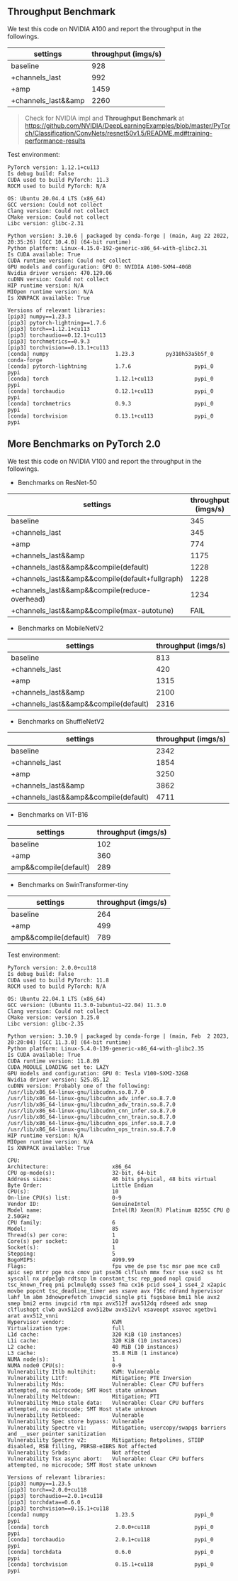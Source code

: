 ## Throughput Benchmark

We test this code on NVIDIA A100 and report the throughput in the followings.

| settings | throughput (imgs/s) |
| --- | --- |
| baseline | 928 |
| +channels_last | 992 |
| +amp | 1459 |
| +channels_last&&amp | 2260 |

> Check for NVIDIA impl and **Throughput Benchmark** at https://github.com/NVIDIA/DeepLearningExamples/blob/master/PyTorch/Classification/ConvNets/resnet50v1.5/README.md#training-performance-results

Test environment:

```
PyTorch version: 1.12.1+cu113
Is debug build: False
CUDA used to build PyTorch: 11.3
ROCM used to build PyTorch: N/A

OS: Ubuntu 20.04.4 LTS (x86_64)
GCC version: Could not collect
Clang version: Could not collect
CMake version: Could not collect
Libc version: glibc-2.31

Python version: 3.10.6 | packaged by conda-forge | (main, Aug 22 2022, 20:35:26) [GCC 10.4.0] (64-bit runtime)
Python platform: Linux-4.15.0-192-generic-x86_64-with-glibc2.31
Is CUDA available: True
CUDA runtime version: Could not collect
GPU models and configuration: GPU 0: NVIDIA A100-SXM4-40GB
Nvidia driver version: 470.129.06
cuDNN version: Could not collect
HIP runtime version: N/A
MIOpen runtime version: N/A
Is XNNPACK available: True

Versions of relevant libraries:
[pip3] numpy==1.23.3
[pip3] pytorch-lightning==1.7.6
[pip3] torch==1.12.1+cu113
[pip3] torchaudio==0.12.1+cu113
[pip3] torchmetrics==0.9.3
[pip3] torchvision==0.13.1+cu113
[conda] numpy                     1.23.3          py310h53a5b5f_0    conda-forge
[conda] pytorch-lightning         1.7.6                    pypi_0    pypi
[conda] torch                     1.12.1+cu113             pypi_0    pypi
[conda] torchaudio                0.12.1+cu113             pypi_0    pypi
[conda] torchmetrics              0.9.3                    pypi_0    pypi
[conda] torchvision               0.13.1+cu113             pypi_0    pypi
```

## More Benchmarks on PyTorch 2.0

We test this code on NVIDIA V100 and report the throughput in the followings.

 - Benchmarks on ResNet-50

| settings | throughput (imgs/s) |
| --- | --- |
| baseline | 345 |
| +channels_last | 345 |
| +amp | 774 |
| +channels_last&&amp | 1175 |
| +channels_last&&amp&&compile(default) | 1228 |
| +channels_last&&amp&&compile(default+fullgraph) | 1228 |
| +channels_last&&amp&&compile(reduce-overhead) | 1234 |
| +channels_last&&amp&&compile(max-autotune) | FAIL |

 - Benchmarks on MobileNetV2

| settings | throughput (imgs/s) |
| --- | --- |
| baseline | 813 |
| +channels_last | 420 |
| +amp | 1315 |
| +channels_last&&amp | 2100 |
| +channels_last&&amp&&compile(default) | 2316 |

 - Benchmarks on ShuffleNetV2

| settings | throughput (imgs/s) |
| --- | --- |
| baseline | 2342 |
| +channels_last | 1854 |
| +amp | 3250 |
| +channels_last&&amp | 3862 |
| +channels_last&&amp&&compile(default) | 4711 |

 - Benchmarks on ViT-B16

| settings | throughput (imgs/s) |
| --- | --- |
| baseline | 102 |
| +amp | 360 |
| amp&&compile(default) | 289 |

 - Benchmarks on SwinTransformer-tiny

| settings | throughput (imgs/s) |
| --- | --- |
| baseline | 264 |
| +amp | 499 |
| amp&&compile(default) | 789 |

Test environment:

```
PyTorch version: 2.0.0+cu118
Is debug build: False
CUDA used to build PyTorch: 11.8
ROCM used to build PyTorch: N/A

OS: Ubuntu 22.04.1 LTS (x86_64)
GCC version: (Ubuntu 11.3.0-1ubuntu1~22.04) 11.3.0
Clang version: Could not collect
CMake version: version 3.25.0
Libc version: glibc-2.35

Python version: 3.10.9 | packaged by conda-forge | (main, Feb  2 2023, 20:20:04) [GCC 11.3.0] (64-bit runtime)
Python platform: Linux-5.4.0-139-generic-x86_64-with-glibc2.35
Is CUDA available: True
CUDA runtime version: 11.8.89
CUDA_MODULE_LOADING set to: LAZY
GPU models and configuration: GPU 0: Tesla V100-SXM2-32GB
Nvidia driver version: 525.85.12
cuDNN version: Probably one of the following:
/usr/lib/x86_64-linux-gnu/libcudnn.so.8.7.0
/usr/lib/x86_64-linux-gnu/libcudnn_adv_infer.so.8.7.0
/usr/lib/x86_64-linux-gnu/libcudnn_adv_train.so.8.7.0
/usr/lib/x86_64-linux-gnu/libcudnn_cnn_infer.so.8.7.0
/usr/lib/x86_64-linux-gnu/libcudnn_cnn_train.so.8.7.0
/usr/lib/x86_64-linux-gnu/libcudnn_ops_infer.so.8.7.0
/usr/lib/x86_64-linux-gnu/libcudnn_ops_train.so.8.7.0
HIP runtime version: N/A
MIOpen runtime version: N/A
Is XNNPACK available: True

CPU:
Architecture:                    x86_64
CPU op-mode(s):                  32-bit, 64-bit
Address sizes:                   46 bits physical, 48 bits virtual
Byte Order:                      Little Endian
CPU(s):                          10
On-line CPU(s) list:             0-9
Vendor ID:                       GenuineIntel
Model name:                      Intel(R) Xeon(R) Platinum 8255C CPU @ 2.50GHz
CPU family:                      6
Model:                           85
Thread(s) per core:              1
Core(s) per socket:              10
Socket(s):                       1
Stepping:                        5
BogoMIPS:                        4999.99
Flags:                           fpu vme de pse tsc msr pae mce cx8 apic sep mtrr pge mca cmov pat pse36 clflush mmx fxsr sse sse2 ss ht syscall nx pdpe1gb rdtscp lm constant_tsc rep_good nopl cpuid tsc_known_freq pni pclmulqdq ssse3 fma cx16 pcid sse4_1 sse4_2 x2apic movbe popcnt tsc_deadline_timer aes xsave avx f16c rdrand hypervisor lahf_lm abm 3dnowprefetch invpcid_single pti fsgsbase bmi1 hle avx2 smep bmi2 erms invpcid rtm mpx avx512f avx512dq rdseed adx smap clflushopt clwb avx512cd avx512bw avx512vl xsaveopt xsavec xgetbv1 arat avx512_vnni
Hypervisor vendor:               KVM
Virtualization type:             full
L1d cache:                       320 KiB (10 instances)
L1i cache:                       320 KiB (10 instances)
L2 cache:                        40 MiB (10 instances)
L3 cache:                        35.8 MiB (1 instance)
NUMA node(s):                    1
NUMA node0 CPU(s):               0-9
Vulnerability Itlb multihit:     KVM: Vulnerable
Vulnerability L1tf:              Mitigation; PTE Inversion
Vulnerability Mds:               Vulnerable: Clear CPU buffers attempted, no microcode; SMT Host state unknown
Vulnerability Meltdown:          Mitigation; PTI
Vulnerability Mmio stale data:   Vulnerable: Clear CPU buffers attempted, no microcode; SMT Host state unknown
Vulnerability Retbleed:          Vulnerable
Vulnerability Spec store bypass: Vulnerable
Vulnerability Spectre v1:        Mitigation; usercopy/swapgs barriers and __user pointer sanitization
Vulnerability Spectre v2:        Mitigation; Retpolines, STIBP disabled, RSB filling, PBRSB-eIBRS Not affected
Vulnerability Srbds:             Not affected
Vulnerability Tsx async abort:   Vulnerable: Clear CPU buffers attempted, no microcode; SMT Host state unknown

Versions of relevant libraries:
[pip3] numpy==1.23.5
[pip3] torch==2.0.0+cu118
[pip3] torchaudio==2.0.1+cu118
[pip3] torchdata==0.6.0
[pip3] torchvision==0.15.1+cu118
[conda] numpy                     1.23.5                   pypi_0    pypi
[conda] torch                     2.0.0+cu118              pypi_0    pypi
[conda] torchaudio                2.0.1+cu118              pypi_0    pypi
[conda] torchdata                 0.6.0                    pypi_0    pypi
[conda] torchvision               0.15.1+cu118             pypi_0    pypi
```